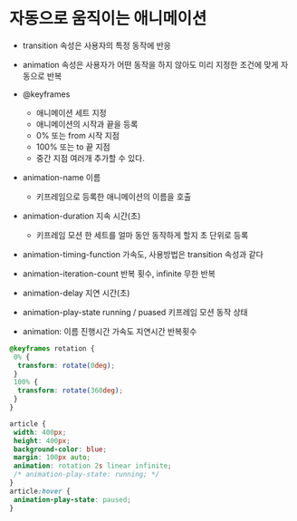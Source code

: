 # 자동으로 움직이는 애니메이션

- transition 속성은 사용자의 특정 동작에 반응
- animation 속성은 사용자가 어떤 동작을 하지 않아도 미리 지정한 조건에 맞게 자동으로 반복

- @keyframes

  - 애니메이션 세트 지정
  - 애니메이션의 시작과 끝을 등록
  - 0% 또는 from 시작 지점
  - 100% 또는 to 끝 지점
  - 중간 지점 여러개 추가할 수 있다.

- animation-name 이름
  - 키프레임으로 등록한 애니메이션의 이름을 호출
- animation-duration 지속 시간(초)
  - 키프레임 모션 한 세트를 얼마 동안 동작하게 할지 초 단위로 등록
- animation-timing-function 가속도, 사용방법은 transition 속성과 같다
- animation-iteration-count 반복 횟수, infinite 무한 반복
- animation-delay 지연 시간(초)
- animation-play-state running / puased 키프레임 모션 동작 상태

- animation: 이름 진행시간 가속도 지연시간 반복횟수

```css
@keyframes rotation {
 0% {
  transform: rotate(0deg);
 }
 100% {
  transform: rotate(360deg);
 }
}

article {
 width: 400px;
 height: 400px;
 background-color: blue;
 margin: 100px auto;
 animation: rotation 2s linear infinite;
 /* animation-play-state: running; */
}
article:hover {
 animation-play-state: paused;
}
```
